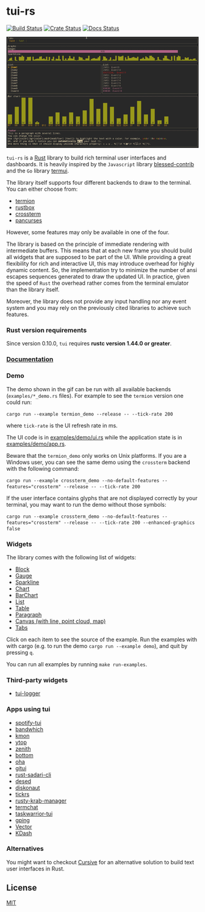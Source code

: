 # tui-rs

[![Build Status](https://github.com/fdehau/tui-rs/workflows/CI/badge.svg)](https://github.com/fdehau/tui-rs/actions?query=workflow%3ACI+)
[![Crate Status](https://img.shields.io/crates/v/tui.svg)](https://crates.io/crates/tui)
[![Docs Status](https://docs.rs/tui/badge.svg)](https://docs.rs/crate/tui/)

<img src="./assets/demo.gif" alt="Demo cast under Linux Termite with Inconsolata font 12pt">

`tui-rs` is a [Rust](https://www.rust-lang.org) library to build rich terminal
user interfaces and dashboards. It is heavily inspired by the `Javascript`
library [blessed-contrib](https://github.com/yaronn/blessed-contrib) and the
`Go` library [termui](https://github.com/gizak/termui).

The library itself supports four different backends to draw to the terminal. You
can either choose from:

  - [termion](https://github.com/ticki/termion)
  - [rustbox](https://github.com/gchp/rustbox)
  - [crossterm](https://github.com/crossterm-rs/crossterm)
  - [pancurses](https://github.com/ihalila/pancurses)

However, some features may only be available in one of the four.

The library is based on the principle of immediate rendering with intermediate
buffers. This means that at each new frame you should build all widgets that are
supposed to be part of the UI. While providing a great flexibility for rich and
interactive UI, this may introduce overhead for highly dynamic content. So, the
implementation try to minimize the number of ansi escapes sequences generated to
draw the updated UI. In practice, given the speed of `Rust` the overhead rather
comes from the terminal emulator than the library itself.

Moreover, the library does not provide any input handling nor any event system and
you may rely on the previously cited libraries to achieve such features.

### Rust version requirements

Since version 0.10.0, `tui` requires **rustc version 1.44.0 or greater**.

### [Documentation](https://docs.rs/tui)

### Demo

The demo shown in the gif can be run with all available backends
(`examples/*_demo.rs` files). For example to see the `termion` version one could
run:

```
cargo run --example termion_demo --release -- --tick-rate 200
```

where `tick-rate` is the UI refresh rate in ms.

The UI code is in [examples/demo/ui.rs](https://github.com/fdehau/tui-rs/blob/v0.15.0/examples/demo/ui.rs) while the
application state is in [examples/demo/app.rs](https://github.com/fdehau/tui-rs/blob/v0.15.0/examples/demo/app.rs).

Beware that the `termion_demo` only works on Unix platforms. If you are a Windows user,
you can see the same demo using the `crossterm` backend with the following command:

```
cargo run --example crossterm_demo --no-default-features --features="crossterm" --release -- --tick-rate 200
```

If the user interface contains glyphs that are not displayed correctly by your terminal, you may want to run
the demo without those symbols:

```
cargo run --example crossterm_demo --no-default-features --features="crossterm" --release -- --tick-rate 200 --enhanced-graphics false
```

### Widgets

The library comes with the following list of widgets:

  * [Block](https://github.com/fdehau/tui-rs/blob/v0.15.0/examples/block.rs)
  * [Gauge](https://github.com/fdehau/tui-rs/blob/v0.15.0/examples/gauge.rs)
  * [Sparkline](https://github.com/fdehau/tui-rs/blob/v0.15.0/examples/sparkline.rs)
  * [Chart](https://github.com/fdehau/tui-rs/blob/v0.15.0/examples/chart.rs)
  * [BarChart](https://github.com/fdehau/tui-rs/blob/v0.15.0/examples/barchart.rs)
  * [List](https://github.com/fdehau/tui-rs/blob/v0.15.0/examples/list.rs)
  * [Table](https://github.com/fdehau/tui-rs/blob/v0.15.0/examples/table.rs)
  * [Paragraph](https://github.com/fdehau/tui-rs/blob/v0.15.0/examples/paragraph.rs)
  * [Canvas (with line, point cloud, map)](https://github.com/fdehau/tui-rs/blob/v0.15.0/examples/canvas.rs)
  * [Tabs](https://github.com/fdehau/tui-rs/blob/v0.15.0/examples/tabs.rs)

Click on each item to see the source of the example. Run the examples with with 
cargo (e.g. to run the demo `cargo run --example demo`), and quit by pressing `q`.

You can run all examples by running `make run-examples`.

### Third-party widgets

* [tui-logger](https://github.com/gin66/tui-logger)

### Apps using tui

* [spotify-tui](https://github.com/Rigellute/spotify-tui)
* [bandwhich](https://github.com/imsnif/bandwhich)
* [kmon](https://github.com/orhun/kmon)
* [ytop](https://github.com/cjbassi/ytop)
* [zenith](https://github.com/bvaisvil/zenith)
* [bottom](https://github.com/ClementTsang/bottom)
* [oha](https://github.com/hatoo/oha)
* [gitui](https://github.com/extrawurst/gitui)
* [rust-sadari-cli](https://github.com/24seconds/rust-sadari-cli)
* [desed](https://github.com/SoptikHa2/desed)
* [diskonaut](https://github.com/imsnif/diskonaut)
* [tickrs](https://github.com/tarkah/tickrs)
* [rusty-krab-manager](https://github.com/aryakaul/rusty-krab-manager)
* [termchat](https://github.com/lemunozm/termchat)
* [taskwarrior-tui](https://github.com/kdheepak/taskwarrior-tui)
* [gping](https://github.com/orf/gping/)
* [Vector](https://vector.dev)
* [KDash](https://github.com/kdash-rs/kdash)

### Alternatives

You might want to checkout [Cursive](https://github.com/gyscos/Cursive) for an
alternative solution to build text user interfaces in Rust.

## License

[MIT](LICENSE)
